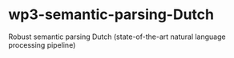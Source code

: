 # wp3-semantic-parsing-Dutch
Robust semantic parsing Dutch (state-of-the-art natural language processing pipeline) 
